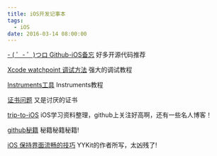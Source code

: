 ```yaml
---
title: iOS开发记事本
tags:
  - iOS
date: 2016-03-14 08:00:00
---
```


[- ( ゜- ゜)つロ Github-iOS备忘](http://github.ibireme.com/github/list/ios)  好多开源代码推荐 

[Xcode watchpoint 调试方法](http://www.jianshu.com/p/e89af3e9a8d7)  强大的调试教程 

[Instruments工具](https://segmentfault.com/a/1190000000387082)  Instruments教程 

[证书问题](http://www.jianshu.com/p/b10680a32d35)  又是讨厌的证书

[trip-to-iOS](https://github.com/Aufree/trip-to-iOS)  iOS学习资料整理，github上关注好高啊，还有一些名人博客！

[github秘籍](https://github.com/tiimgreen/github-cheat-sheet/blob/master/README.zh-cn.md)  秘籍秘籍秘籍!

[iOS 保持界面流畅的技巧](http://blog.ibireme.com/2015/11/12/smooth_user_interfaces_for_ios/)  YYKit的作者所写，太凶残了!
